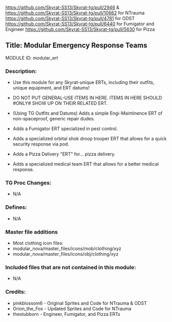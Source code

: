 https://github.com/Skyrat-SS13/Skyrat-tg/pull/2946 & https://github.com/Skyrat-SS13/Skyrat-tg/pull/10662 for NTrauma
https://github.com/Skyrat-SS13/Skyrat-tg/pull/4781 for ODST
https://github.com/Skyrat-SS13/Skyrat-tg/pull/6440 for Fumigator and Engineer
https://github.com/Skyrat-SS13/Skyrat-tg/pull/5630 for Pizza

## Title: Modular Emergency Response Teams

MODULE ID: modular_ert

### Description:

- Use this module for any Skyrat-unique ERTs, including their outfits, unique equipment, and ERT datums!
- DO NOT PUT GENERAL-USE ITEMS IN HERE. ITEMS IN HERE SHOULD #ONLY# SHOW UP ON THEIR RELATED ERT.

- (Using TG Outfits and Datums) Adds a simple Engi-Maintinence ERT of non-spaceproof, generic repair dudes.
- Adds a Fumigator ERT specialized in pest control.
- Adds a specialized orbital shok droop trooper ERT that allows for a quick security response via pod.
- Adds a Pizza Delivery "ERT" for... pizza delivery.
- Adds a specialized medical team ERT that allows for a better medical response.

### TG Proc Changes:

- N/A

### Defines:

- N/A

### Master file additions

- Most clothing icon files:
- modular_nova/master_files/icons/mob/clothing/xyz
- modular_nova/master_files/icons/obj/clothing/xyz

### Included files that are not contained in this module:

- N/A

### Credits:

- pinkblossom6 - Original Sprites and Code for NTrauma & ODST
- Orion_the_Fox - Updated Sprites and Code for NTrauma
- thestubborn - Engineer, Fumigator, and Pizza ERTs
